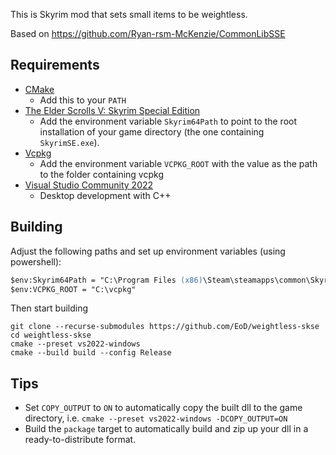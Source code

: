 This is Skyrim mod that sets small items to be weightless.

Based on https://github.com/Ryan-rsm-McKenzie/CommonLibSSE

## Requirements
* [CMake](https://cmake.org/)
	* Add this to your `PATH`
* [The Elder Scrolls V: Skyrim Special Edition](https://store.steampowered.com/app/489830)
	* Add the environment variable `Skyrim64Path` to point to the root installation of your game directory (the one containing `SkyrimSE.exe`).
* [Vcpkg](https://github.com/microsoft/vcpkg)
	* Add the environment variable `VCPKG_ROOT` with the value as the path to the folder containing vcpkg
* [Visual Studio Community 2022](https://visualstudio.microsoft.com/)
	* Desktop development with C++

## Building
Adjust the following paths and set up environment variables (using powershell):
```ps
$env:Skyrim64Path = "C:\Program Files (x86)\Steam\steamapps\common\Skyrim Special Edition\"
$env:VCPKG_ROOT = "C:\vcpkg"
```
Then start building
```
git clone --recurse-submodules https://github.com/EoD/weightless-skse
cd weightless-skse
cmake --preset vs2022-windows
cmake --build build --config Release
```

## Tips
* Set `COPY_OUTPUT` to `ON` to automatically copy the built dll to the game directory, i.e. `cmake --preset vs2022-windows -DCOPY_OUTPUT=ON`
* Build the `package` target to automatically build and zip up your dll in a ready-to-distribute format.
